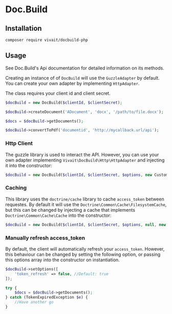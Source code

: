 # Doc.Build

## Installation

```
composer require vivait/docbuild-php
```

## Usage

See Doc.Build's Api documentation for detailed information on its methods.

Creating an instance of of `DocBuild` will use the `GuzzleAdapter` by default.
You can create your own adapter by implementing `HttpAdapter`.

The class requires your client id and client secret.

```php
$docBuild = new DocBuild($clientId, $clientSecret);

$docBuild->createDocument('ADocument', 'docx', '/path/to/file.docx');

$docs = $docBuild->getDocuments();

$docBuild->convertToPdf('documentid', 'http://mycallback.url/api');

```

### Http Client
The guzzle library is used to interact the API. However, you can use your own
adapter implementing `Vivait\DocBuild\Http\HttpAdapter` and injecting it into
the constructor:

```php
$docBuild = new DocBuild($clientId, $clientSecret, $options, new CustomHttpAdapter());
```

### Caching
This library uses the `doctrine/cache` library to cache `access_token` between
requestes. By default it will use the `Doctrine\Common\Cache\FilesystemCache`,
but this can be changed by injecting a cache that implements
`Doctrine\Common\Cache\Cache` into the constructor:

```php
$docBuild = new DocBuild($clientId, $clientSecret, $options, null, new ArrayCache());
```

### Manually refresh access_token
By default, the client will automatically refresh your `access_token`. However,
this behaviour can be changed by setting the following option, or passing this
options array into the constructor on instantiation.

```php
$docBuild->setOptions([
	'token_refresh' => false, //Default: true
]);

try {
	$docs = $docBuild->getDocuments();
} catch (TokenExpiredException $e) {
	//Have another go
}
```

